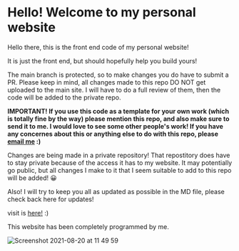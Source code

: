 
<h1>
  Hello! Welcome to my personal website
  </h1>

Hello there, this is the front end code of my personal website!

It is just the front end, but should hopefully help you build yours!

The main branch is protected, so to make changes you do have to submit a PR. Please keep in mind, all changes made to this repo DO NOT get uploaded to the main site. I will have to do a full review of them, then the code will be added to the private repo.

****IMPORTANT! If you use this code as a template for your own work (which is totally fine by the way) please mention this repo, and also make sure to send it to me.  I would love to see some other people's work! If you have any concernes about this or anything else to do with this repo, please <a href="mailto:toby@tobyb.xyz">email me</a> :)****

Changes are being made in a private repository! That repostitory does have to stay private because of the access it has to my website. It may potentially go public, but all changes I make to it that I seem suitable to add to this repo will be added! 😀 

Also! I will try to keep you all as updated as possible in the MD file, please check back here for updates! 

visit is <a href="https://tobyb.xyz">here!</a> :)

This website has been completely programmed by me.

![Screenshot 2021-08-20 at 11 49 59](https://user-images.githubusercontent.com/77097223/130222627-144fd6d5-ca7c-4e10-9817-193f1cc7bc83.png)
